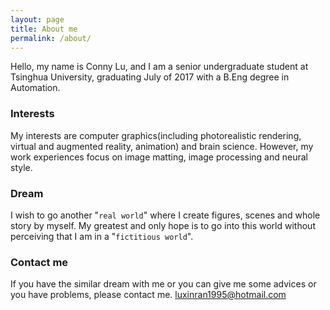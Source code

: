 ```yaml
---
layout: page
title: About me
permalink: /about/
---
```


Hello, my name is Conny Lu, and I am a senior undergraduate student at Tsinghua University, graduating July of 2017 with a B.Eng degree in Automation.

### Interests

My interests are computer graphics(including photorealistic rendering, virtual and augmented reality, animation) and brain science. However, my work experiences focus on image matting, image processing and neural style.

### Dream

I wish to go another "`real world`" where I create figures, scenes and whole story by myself. My greatest and only hope is to go into this world without perceiving that I am in a "`fictitious world`".


### Contact me

If you have the similar dream with me or you can give me some advices or you have problems, please contact me.
[luxinran1995@hotmail.com](mailto:luxinran1995@hotmail.com)
